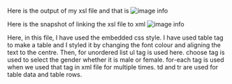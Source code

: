 Here is the output of my xsl file and that is ![image info](../assets/assignment_1.png)

Here is the snapshot of linking the xsl file to xml ![image info](../assets/link.png)

Here, in this file, I have used the embedded css style.
I have used table tag to make a table and I styled it by changing the font colour and aligning the text to the centre.
Then, for unordered list ul tag is used here.
choose tag is used to select the gender whether it is male or female.
for-each tag is used when we used that tag in xml file for multiple times.
td and tr are used for table data and table rows.
